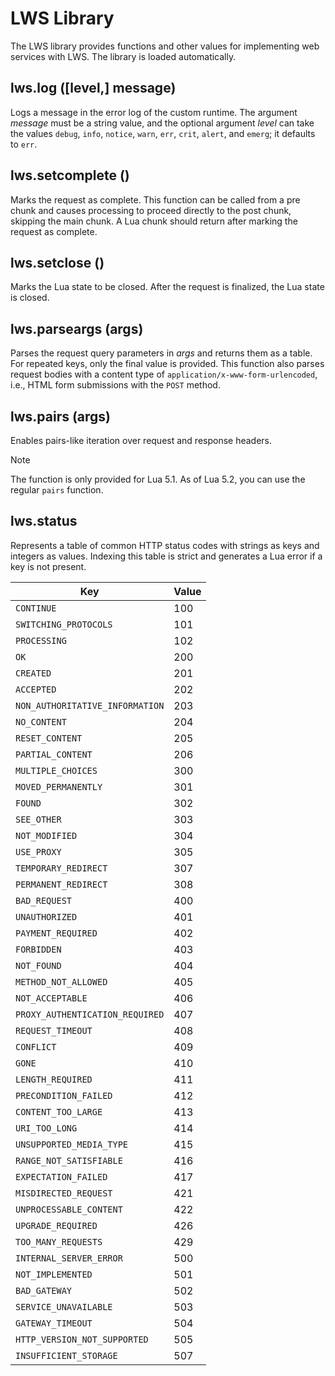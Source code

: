 # LWS Library

The LWS library provides functions and other values for implementing web services with LWS. The
library is loaded automatically.


## lws.log ([level,] message)

Logs a message in the error log of the custom runtime. The argument *message* must be a string
value, and the optional argument *level* can take the values `debug`, `info`, `notice`, `warn`,
`err`, `crit`, `alert`, and `emerg`; it defaults to `err`.


## lws.setcomplete ()

Marks the request as complete. This function can be called from a pre chunk and causes processing
to proceed directly to the post chunk, skipping the main chunk. A Lua chunk should return after
marking the request as complete.


## lws.setclose ()

Marks the Lua state to be closed. After the request is finalized, the Lua state is closed.


## lws.parseargs (args)

Parses the request query parameters in *args* and returns them as a table. For repeated keys,
only the final value is provided. This function also parses request bodies with a content type of
`application/x-www-form-urlencoded`, i.e., HTML form submissions with the `POST` method.


## lws.pairs (args)

Enables pairs-like iteration over request and response headers.

> [!NOTE]
> The function is only provided for Lua 5.1. As of Lua 5.2, you can use the regular `pairs`
> function.


## lws.status

Represents a table of common HTTP status codes with strings as keys and integers as values.
Indexing this table is strict and generates a Lua error if a key is not present.

| Key                              | Value |
| -------------------------------- | ----- |
| `CONTINUE`                       | 100   |
| `SWITCHING_PROTOCOLS`            | 101   |
| `PROCESSING`                     | 102   |
| `OK`                             | 200   |
| `CREATED`                        | 201   |
| `ACCEPTED`                       | 202   |
| `NON_AUTHORITATIVE_INFORMATION`  | 203   |
| `NO_CONTENT`                     | 204   |
| `RESET_CONTENT`                  | 205   |
| `PARTIAL_CONTENT`                | 206   |
| `MULTIPLE_CHOICES`               | 300   |
| `MOVED_PERMANENTLY`              | 301   |
| `FOUND`                          | 302   |
| `SEE_OTHER`                      | 303   |
| `NOT_MODIFIED`                   | 304   |
| `USE_PROXY`                      | 305   |
| `TEMPORARY_REDIRECT`             | 307   |
| `PERMANENT_REDIRECT`             | 308   |
| `BAD_REQUEST`                    | 400   |
| `UNAUTHORIZED`                   | 401   |
| `PAYMENT_REQUIRED`               | 402   |
| `FORBIDDEN`                      | 403   |
| `NOT_FOUND`                      | 404   |
| `METHOD_NOT_ALLOWED`             | 405   |
| `NOT_ACCEPTABLE`                 | 406   |
| `PROXY_AUTHENTICATION_REQUIRED`  | 407   |
| `REQUEST_TIMEOUT`                | 408   |
| `CONFLICT`                       | 409   |
| `GONE`                           | 410   |
| `LENGTH_REQUIRED`                | 411   |
| `PRECONDITION_FAILED`            | 412   |
| `CONTENT_TOO_LARGE`              | 413   |
| `URI_TOO_LONG`                   | 414   |
| `UNSUPPORTED_MEDIA_TYPE`         | 415   |
| `RANGE_NOT_SATISFIABLE`          | 416   |
| `EXPECTATION_FAILED`             | 417   |
| `MISDIRECTED_REQUEST`            | 421   |
| `UNPROCESSABLE_CONTENT`          | 422   |
| `UPGRADE_REQUIRED`               | 426   |
| `TOO_MANY_REQUESTS`              | 429   |
| `INTERNAL_SERVER_ERROR`          | 500   |
| `NOT_IMPLEMENTED`                | 501   |
| `BAD_GATEWAY`                    | 502   |
| `SERVICE_UNAVAILABLE`            | 503   |
| `GATEWAY_TIMEOUT`                | 504   |
| `HTTP_VERSION_NOT_SUPPORTED`     | 505   |
| `INSUFFICIENT_STORAGE`           | 507   |
